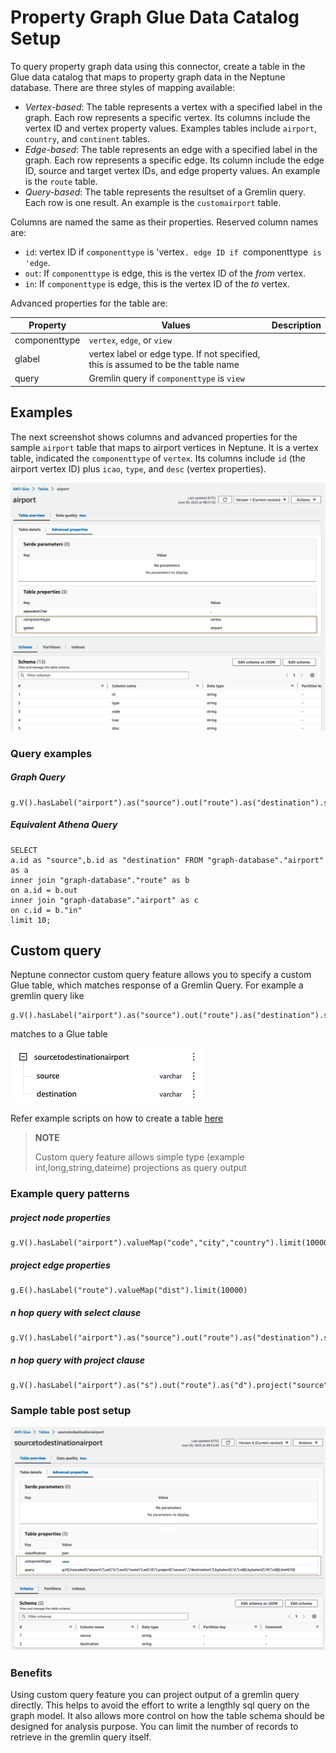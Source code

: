 # Property Graph Glue Data Catalog Setup

To query property graph data using this connector, create a table in the Glue data catalog that maps to property graph data in the Neptune database. There are three styles of mapping available:

- *Vertex-based*: The table represents a vertex with a specified label in the graph. Each row represents a specific vertex. Its columns include the vertex ID and vertex property values. Examples tables include `airport`, `country`, and `continent` tables.
- *Edge-based*: The table represents an edge with a specified label in the graph. Each row represents a specific edge. Its column include the edge ID, source and target vertex IDs, and edge property values. An example is the `route` table.
- *Query-based*: The table represents the resultset of a Gremlin query. Each row is one result. An example is the `customairport` table.

Columns are named the same as their properties. Reserved column names are:
- `id`: vertex ID if `componenttype` is 'vertex`. edge ID if `componenttype` is 'edge`.
- `out`: If `componenttype` is edge, this is the vertex ID of the *from* vertex.
- `in`: If `componenttype` is edge, this is the vertex ID of the *to* vertex.

Advanced properties for the table are:

|Property|Values|Description|
|--------|------|-----------|
|componenttype|`vertex`, `edge`, or `view`||
|glabel|vertex label or edge type. If not specified, this is assumed to be the table name||
|query|Gremlin query if `componenttype` is `view`|

## Examples

The next screenshot shows columns and advanced properties for the sample `airport` table that maps to airport vertices in Neptune. It is a vertex table, indicated the `componenttype` of `vertex`. Its columns include `id` (the airport vertex ID) plus `icao`, `type`, and `desc` (vertex properties).



![](./assets/table.png)



### Query examples

##### Graph Query

```
g.V().hasLabel("airport").as("source").out("route").as("destination").select("source","destination").by(id()).limit(10)
```

#####  Equivalent Athena Query
```
SELECT 
a.id as "source",b.id as "destination" FROM "graph-database"."airport" as a 
inner join "graph-database"."route" as b 
on a.id = b.out
inner join "graph-database"."airport" as c 
on c.id = b."in"
limit 10;
```

## Custom query

Neptune connector custom query feature allows you to specify a custom Glue table, which matches response of a Gremlin Query. For example a gremlin query like 

```
g.V().hasLabel("airport").as("source").out("route").as("destination").select("source","destination").by(id()).limit(10)

```

matches to a Glue table 

![](./assets/customquery-exampletable.png)

Refer example scripts on how to create a table [here](./manual/sample-cli-script.sh)

> **NOTE**
>
> Custom query feature allows simple type (example int,long,string,dateime) projections as query output


### Example query patterns 

##### project node properties

```
g.V().hasLabel("airport").valueMap("code","city","country").limit(10000)
```

##### project edge properties

```
g.E().hasLabel("route").valueMap("dist").limit(10000)
```

##### n hop query with select clause

```
g.V().hasLabel("airport").as("source").out("route").as("destination").select("source","destination").by("code").limit(10)

```

##### n hop query with project clause
```
g.V().hasLabel("airport").as("s").out("route").as("d").project("source","destination").by(select("s").id()).by(select("d").id()).limit(10)

```

### Sample table post setup

![](./assets/customtable.png)

###  Benefits

Using custom query feature you can project output of a gremlin query directly. This helps to avoid the effort to write a lengthly sql query on the graph model. It also allows more control on how the table schema should be designed for analysis purpose. You can limit the number of records to retrieve in the gremlin query itself.




